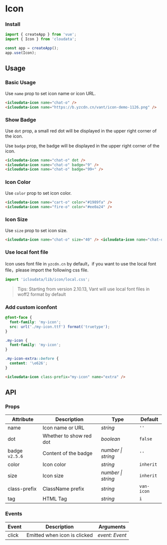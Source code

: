 # Icon

### Install

```js
import { createApp } from 'vue';
import { Icon } from 'cloudata';

const app = createApp();
app.use(Icon);
```

## Usage

### Basic Usage

Use `name` prop to set icon name or icon URL.

```html
<icloudata-icon name="chat-o" />
<icloudata-icon name="https://b.yzcdn.cn/vant/icon-demo-1126.png" />
```

### Show Badge

Use `dot` prop, a small red dot will be displayed in the upper right corner of the icon.

Use `badge` prop, the badge will be displayed in the upper right corner of the icon.

```html
<icloudata-icon name="chat-o" dot />
<icloudata-icon name="chat-o" badge="9" />
<icloudata-icon name="chat-o" badge="99+" />
```

### Icon Color

Use `color` prop to set icon color.

```html
<icloudata-icon name="cart-o" color="#1989fa" />
<icloudata-icon name="fire-o" color="#ee0a24" />
```

### Icon Size

Use `size` prop to set icon size.

```html
<icloudata-icon name="chat-o" size="40" /> <icloudata-icon name="chat-o" size="3rem" />
```

### Use local font file

Icon uses font file in `yzcdn.cn` by default，if you want to use the local font file，please import the following css file.

```js
import 'icloudata/lib/icon/local.css';
```

> Tips: Starting from version 2.10.13, Vant will use local font files in woff2 format by default

### Add custom iconfont

```css
@font-face {
  font-family: 'my-icon';
  src: url('./my-icon.ttf') format('truetype');
}

.my-icon {
  font-family: 'my-icon';
}

.my-icon-extra::before {
  content: '\e626';
}
```

```html
<icloudata-icon class-prefix="my-icon" name="extra" />
```

## API

### Props

| Attribute      | Description             | Type               | Default    |
| -------------- | ----------------------- | ------------------ | ---------- |
| name           | Icon name or URL        | _string_           | `''`       |
| dot            | Whether to show red dot | _boolean_          | `false`    |
| badge `v2.5.6` | Content of the badge    | _number \| string_ | `''`       |
| color          | Icon color              | _string_           | `inherit`  |
| size           | Icon size               | _number \| string_ | `inherit`  |
| class-prefix   | ClassName prefix        | _string_           | `van-icon` |
| tag            | HTML Tag                | _string_           | `i`        |

### Events

| Event | Description                  | Arguments      |
| ----- | ---------------------------- | -------------- |
| click | Emitted when icon is clicked | _event: Event_ |
